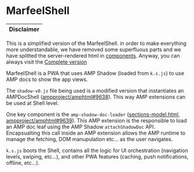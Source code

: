 # MarfeelShell

Disclaimer |
---------- |
This is a simplified version of the MarfeelShell. in order to make everything more understandable, we have removed some superfluous parts and we have splitted the server-rendered html in [components](https://github.com/Marfeel/MarfeelShell/tree/master/layouts/partials). Anyway, you can always visit the [Complete version](https://bc.marfeel.com/truththeory.com/index.html?marfeeldt=s&marfeelgarda=off)

MarfeelShell is a PWA that uses AMP Shadow (loaded from `k.s.js`) to use AMP docs to show the app views.

The `shadow-v0.js` file being used is a modified version that instantiates an AMPDocShell ([ampproject/amphtml#9638](https://github.com/ampproject/amphtml/pull/9638)). This way AMP extensions can be used at Shell level.

One key component is the `amp-shadow-doc-loader` ([sections-model.html](https://github.com/Marfeel/MarfeelShell/blob/master/layouts/partials/sections-model.html), [ampproject/amphtml#9639](https://github.com/ampproject/amphtml/pull/9639)). This AMP extension is the responsible to load an AMP doc leaf using the AMP Shadow `attachShadowDoc` API. Encapsualting this call inside an AMP extension allows the AMP runtime to manage the fetching, DOM manupulation etc... as the user navigates.

`k.s.js` boots the Shell, contains all the logic for UI orchestration (navigation levels, swiping, etc...), and other PWA features (caching, push notifications, offline, etc...).